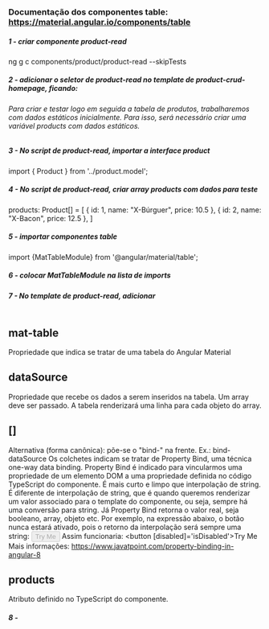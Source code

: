 ### Documentação dos componentes table: https://material.angular.io/components/table

##### 1 - criar componente product-read
ng g c components/product/product-read --skipTests


##### 2 - adicionar o seletor de product-read no template de product-crud-homepage, ficando:
<fenix-product-read></fenix-product-read>


###### Para criar e testar logo em seguida a tabela de produtos, trabalharemos com dados estáticos inicialmente. Para isso, será necessário criar uma variável products com dados estáticos.

##### 3 - No script de product-read, importar a interface product
import { Product } from '../product.model';


##### 4 - No script de product-read, criar array products com dados para teste
products: Product[] = [
    {
      id: 1,
      name: "X-Búrguer",
      price: 10.5
    },
    {
      id: 2,
      name: "X-Bacon",
      price: 12.5
    },
]


##### 5 - importar componentes table
import {MatTableModule} from '@angular/material/table';


##### 6 - colocar MatTableModule na lista de imports


##### 7 - No template de product-read, adicionar
<table class="mat-elevation-z3" mat-table [dataSource]="products">
</table>

## mat-table
Propriedade que indica se tratar de uma tabela do Angular Material

## dataSource
Propriedade que recebe os dados a serem inseridos na tabela. Um array deve ser passado. A tabela renderizará uma linha para cada objeto do array.

## []
Alternativa (forma canônica): põe-se o "bind-" na frente. Ex.: bind-dataSource
Os colchetes indicam se tratar de Property Bind, uma técnica one-way data binding. Property Bind é indicado para vincularmos uma propriedade de um elemento DOM a uma propriedade definida no código TypeScript do componente. É mais curto e limpo que interpolação de string.
É diferente de interpolação de string, que é quando queremos renderizar um valor associado para o template do componente, ou seja, sempre há uma conversão para string. Já Property Bind retorna o valor real, seja booleano, array, objeto etc. 
Por exemplo, na expressão abaixo, o botão nunca estará ativado, pois o retorno da interpolação será sempre uma string:
<button disabled='{{isDisabled}}'>Try Me</button>
Assim funcionaria:
<button [disabled]='isDisabled'>Try Me</button>
Mais informações: https://www.javatpoint.com/property-binding-in-angular-8

## products
Atributo definido no TypeScript do componente.

##### 8 - 
